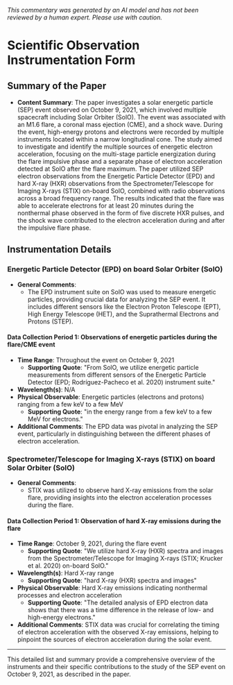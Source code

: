 _This commentary was generated by an AI model and has not been reviewed by a human expert. Please use with caution._

# Scientific Observation Instrumentation Form

## Summary of the Paper
- **Content Summary**: The paper investigates a solar energetic particle (SEP) event observed on October 9, 2021, which involved multiple spacecraft including Solar Orbiter (SolO). The event was associated with an M1.6 flare, a coronal mass ejection (CME), and a shock wave. During the event, high-energy protons and electrons were recorded by multiple instruments located within a narrow longitudinal cone. The study aimed to investigate and identify the multiple sources of energetic electron acceleration, focusing on the multi-stage particle energization during the flare impulsive phase and a separate phase of electron acceleration detected at SolO after the flare maximum. The paper utilized SEP electron observations from the Energetic Particle Detector (EPD) and hard X-ray (HXR) observations from the Spectrometer/Telescope for Imaging X-rays (STIX) on-board SolO, combined with radio observations across a broad frequency range. The results indicated that the flare was able to accelerate electrons for at least 20 minutes during the nonthermal phase observed in the form of five discrete HXR pulses, and the shock wave contributed to the electron acceleration during and after the impulsive flare phase.

## Instrumentation Details

### Energetic Particle Detector (EPD) on board Solar Orbiter (SolO)
- **General Comments**:
   - The EPD instrument suite on SolO was used to measure energetic particles, providing crucial data for analyzing the SEP event. It includes different sensors like the Electron Proton Telescope (EPT), High Energy Telescope (HET), and the Suprathermal Electrons and Protons (STEP).

#### Data Collection Period 1: Observations of energetic particles during the flare/CME event
- **Time Range**: Throughout the event on October 9, 2021
   - **Supporting Quote**: "From SolO, we utilize energetic particle measurements from different sensors of the Energetic Particle Detector (EPD; Rodríguez-Pacheco et al. 2020) instrument suite."
- **Wavelength(s)**: N/A
- **Physical Observable**: Energetic particles (electrons and protons) ranging from a few keV to a few MeV
   - **Supporting Quote**: "in the energy range from a few keV to a few MeV for electrons."
- **Additional Comments**: The EPD data was pivotal in analyzing the SEP event, particularly in distinguishing between the different phases of electron acceleration.

### Spectrometer/Telescope for Imaging X-rays (STIX) on board Solar Orbiter (SolO)
- **General Comments**:
   - STIX was utilized to observe hard X-ray emissions from the solar flare, providing insights into the electron acceleration processes during the flare.

#### Data Collection Period 1: Observation of hard X-ray emissions during the flare
- **Time Range**: October 9, 2021, during the flare event
   - **Supporting Quote**: "We utilize hard X-ray (HXR) spectra and images from the Spectrometer/Telescope for Imaging X-rays (STIX; Krucker et al. 2020) on-board SolO."
- **Wavelength(s)**: Hard X-ray range
   - **Supporting Quote**: "hard X-ray (HXR) spectra and images"
- **Physical Observable**: Hard X-ray emissions indicating nonthermal processes and electron acceleration
   - **Supporting Quote**: "The detailed analysis of EPD electron data shows that there was a time difference in the release of low- and high-energy electrons."
- **Additional Comments**: STIX data was crucial for correlating the timing of electron acceleration with the observed X-ray emissions, helping to pinpoint the sources of electron acceleration during the solar event.

---

This detailed list and summary provide a comprehensive overview of the instruments and their specific contributions to the study of the SEP event on October 9, 2021, as described in the paper.
